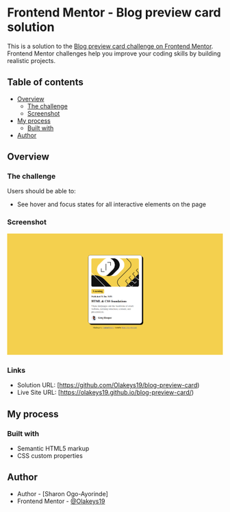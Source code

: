 # Frontend Mentor - Blog preview card solution

This is a solution to the [Blog preview card challenge on Frontend Mentor](https://www.frontendmentor.io/challenges/blog-preview-card-ckPaj01IcS). Frontend Mentor challenges help you improve your coding skills by building realistic projects.

## Table of contents

- [Overview](#overview)
  - [The challenge](#the-challenge)
  - [Screenshot](#screenshot)
- [My process](#my-process)
  - [Built with](#built-with)
- [Author](#author)

## Overview

### The challenge

Users should be able to:

- See hover and focus states for all interactive elements on the page

### Screenshot

![](blog-screenshot.png)

### Links

- Solution URL: [https://github.com/Olakeys19/blog-preview-card)
- Live Site URL: [https://olakeys19.github.io/blog-preview-card/)

## My process

### Built with

- Semantic HTML5 markup
- CSS custom properties

## Author

- Author - [Sharon Ogo-Ayorinde]
- Frontend Mentor - [@Olakeys19](https://www.frontendmentor.io/profile/Olakeys19)
